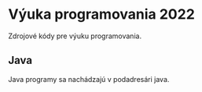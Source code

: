 # Výuka programovania 2022

Zdrojové kódy pre výuku programovania.

## Java

Java programy sa nachádzajú v podadresári java.
